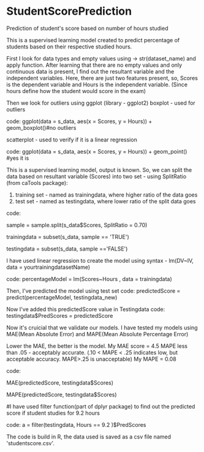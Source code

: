 # StudentScorePrediction
Prediction of student's score based on number of hours studied

This is a supervised learning model created to predict percentage of students based on their respective studied hours.

First I look for data types and empty values using -> str(dataset_name) and apply function.
After learning that there are no empty values and only continuous data is present, I find out the resultant variable and the independent variables.
Here, there are just two features present, so, Scores is the dependent variable and Hours is the independent variable.
(Since hours define how the student would score in the exam)

Then we look for outliers using ggplot (library - ggplot2)
boxplot - used for outliers 

code: ggplot(data = s_data, aes(x = Scores, y = Hours)) + geom_boxplot()#no outliers

scatterplot - used to verify if it is a linear regression

code: ggplot(data = s_data, aes(x = Scores, y = Hours)) + geom_point() #yes it is

This is a supervised learning model, output is known. 
So, we can split the data based on resultant variable (Scores) into two set - using SplitRatio (from caTools package):
1. training set - named as trainingdata, where higher ratio of the data goes
2. test set - named as testingdata, where lower ratio of the split data goes

code: 

sample = sample.split(s_data$Scores, SplitRatio = 0.70)

trainingdata = subset(s_data, sample == 'TRUE')

testingdata = subset(s_data, sample =='FALSE')

I have used linear regression to create the model using syntax -  lm(DV~IV, data = yourtrainingdatasetName)

code: percentageModel = lm(Scores~Hours , data = trainingdata)

Then, I've predicted the model using test set
code: predictedScore = predict(percentageModel, testingdata_new)

Now I've added this predictedScore value in Testingdata
code: testingdata$PredScores = predictedScore

Now it's cruicial that we validate our models.
I have tested my models using MAE(Mean Absolute Error) and MAPE(Mean Absolute Percentage Error)

Lower the MAE, the better is the model. My MAE score = 4.5
MAPE less than .05 - acceptably accurate.  (.10 < MAPE < .25 indicates low, but acceptable accuracy. MAPE>.25 is unacceptable) My MAPE = 0.08

code: 

MAE(predictedScore, testingdata$Scores) 

MAPE(predictedScore, testingdata$Scores)

#I have used filter function(part of dplyr package) to find out the predicted score if student studies for 9.2 hours

code: a = filter(testingdata, Hours == 9.2 )$PredScores


The code is build in R, the data used is saved as a csv file named 'studentscore.csv'.


